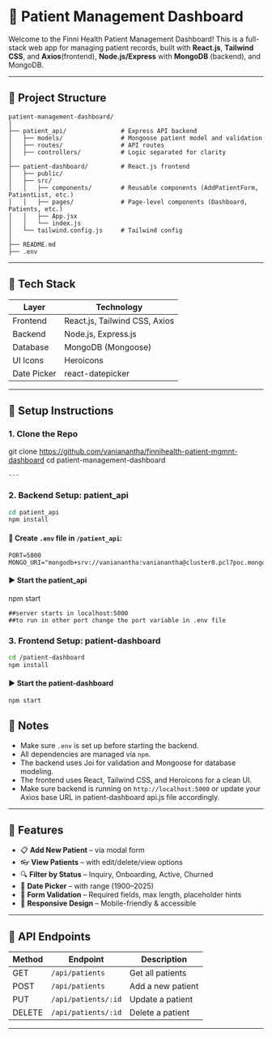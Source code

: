 
# 🏥 Patient Management Dashboard

Welcome to the Finni Health Patient Management Dashboard! This is a full-stack web app for managing patient records, built with 
**React.js**, **Tailwind CSS**, and **Axios**(frontend),
**Node.js/Express** with **MongoDB** (backend), and MongoDB.

---

## 📂 Project Structure

```
patient-management-dashboard/
│
├── patient_api/               # Express API backend
│   ├── models/                # Mongoose patient model and validation
│   ├── routes/                # API routes
│   ├── controllers/           # Logic separated for clarity             
│
├── patient-dashboard/         # React.js frontend
│   ├── public/
│   ├── src/
│   │   ├── components/        # Reusable components (AddPatientForm, PatientList, etc.)
│   │   ├── pages/             # Page-level components (Dashboard, Patients, etc.)
│   │   ├── App.jsx
│   │   └── index.js
│   └── tailwind.config.js     # Tailwind config
│
├── README.md
├── .env
```

---

## 🚀 Tech Stack

| Layer       | Technology                   |
|------------|------------------------------|
| Frontend   | React.js, Tailwind CSS, Axios|
| Backend    | Node.js, Express.js          |
| Database   | MongoDB (Mongoose)           |
| UI Icons   | Heroicons                    |
| Date Picker| react-datepicker             |

---

## 🔧 Setup Instructions

### 1. **Clone the Repo**

git clone https://github.com/vanianantha/finnihealth-patient-mgmnt-dashboard
cd patient-management-dashboard
```
---
```
### 2. **Backend Setup: patient_api**
```bash
cd patient_api
npm install
```
#### 🔑 Create `.env` file in `/patient_api`:
```env
PORT=5000
MONGO_URI="mongodb+srv://vanianantha:vanianantha@cluster0.pcl7poc.mongodb.net/FinniHealth"
```
#### ▶️ Start the patient_api
npm start
```
##server starts in localhost:5000 
##to run in other port change the port variable in .env file
````
### 3. **Frontend Setup: patient-dashboard**
```bash
cd /patient-dashboard
npm install
```
#### ▶️ Start the patient-dashboard
```bash
npm start
```


## 📝 Notes
- Make sure `.env` is set up before starting the backend.
- All dependencies are managed via `npm`.
- The backend uses Joi for validation and Mongoose for database modeling.
- The frontend uses React, Tailwind CSS, and Heroicons for a clean UI.
- Make sure backend is running on `http://localhost:5000` 
      or 
update your Axios base URL in patient-dashboard api.js file accordingly.

---

## 🧠 Features

- 📋 **Add New Patient** – via modal form
- 👓 **View Patients** – with edit/delete/view options
- 🔍 **Filter by Status** – Inquiry, Onboarding, Active, Churned
- 📆 **Date Picker** – with range (1900–2025)
- 🧾 **Form Validation** – Required fields, max length, placeholder hints
- 📱 **Responsive Design** – Mobile-friendly & accessible

---

## 📄 API Endpoints

| Method | Endpoint            | Description             |
|--------|---------------------|-------------------------|
| GET    | `/api/patients`     | Get all patients        |
| POST   | `/api/patients`     | Add a new patient       |
| PUT    | `/api/patients/:id` | Update a patient        |
| DELETE | `/api/patients/:id` | Delete a patient        |

--- 

